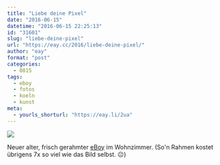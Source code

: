 ```yaml
---
title: "Liebe deine Pixel"
date: "2016-06-15"
datetime: "2016-06-15 22:25:13"
id: "31601"
slug: "liebe-deine-pixel"
url: "https://eay.cc/2016/liebe-deine-pixel/"
author: "eay"
format: "post"
categories:
  - 0815
tags:
  - eboy
  - fotos
  - koeln
  - kunst
meta:
  - yourls_shorturl: "https://eay.li/2ua"
---
```


![](https://eay.cc/uploads/2016/eboy-wohnzimmer.jpg)

Neuer alter, frisch gerahmter [eBoy](http://hello.eboy.com/eboy/) im Wohnzimmer. (So'n Rahmen kostet übrigens 7x so viel wie das Bild selbst. 😐)
